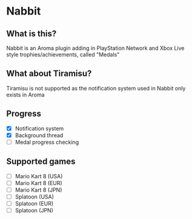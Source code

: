# Nabbit

## What is this?
Nabbit is an Aroma plugin adding in PlayStation Network and Xbox Live style trophies/achievements, called "Medals"

## What about Tiramisu?
Tiramisu is not supported as the notification system used in Nabbit only exists in Aroma

## Progress
- [x] Notification system
- [x] Background thread
- [ ] Medal progress checking

## Supported games

- [ ] Mario Kart 8 (USA)
- [ ] Mario Kart 8 (EUR)
- [ ] Mario Kart 8 (JPN)
- [ ] Splatoon (USA)
- [ ] Splatoon (EUR)
- [ ] Splatoon (JPN)